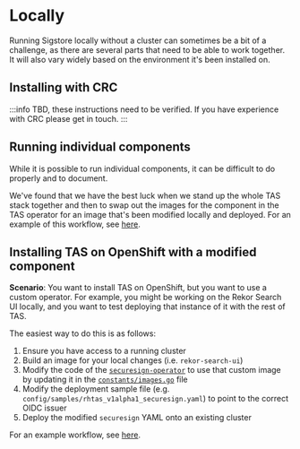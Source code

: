 # Locally

Running Sigstore locally without a cluster can sometimes be a bit of a challenge, as there are several parts that need to be able to work together. It will also vary widely based on the environment it's been installed on.

## Installing with CRC

:::info
TBD, these instructions need to be verified. If you have experience with CRC please get in touch.
:::

## Running individual components

While it is possible to run individual components, it can be difficult to do properly and to document.

We've found that we have the best luck when we stand up the whole TAS stack together and then to swap out the images 
for the component in the TAS operator for an image that's been modified locally and deployed. For an example of this workflow, see [here](locally.md#installing-tas-on-openshift-with-a-modified-component).

## Installing TAS on OpenShift with a modified component

**Scenario**: You want to install TAS on OpenShift, but you want to use a custom operator. For example, you might be working on the Rekor Search UI locally, and you want to test deploying that instance of it with the rest of TAS.

The easiest way to do this is as follows:

1. Ensure you have access to a running cluster
2. Build an image for your local changes (i.e. `rekor-search-ui`)
3. Modify the code of the [`securesign-operator`](https://github.com/securesign/secure-sign-operator/tree/main) to use that custom image by updating it in the [`constants/images.go`](https://github.com/securesign/secure-sign-operator/blob/main/internal/controller/constants/images.go) file
4. Modify the deployment sample file (e.g. `config/samples/rhtas_v1alpha1_securesign.yaml`) to point to the correct OIDC issuer
5. Deploy the modified `securesign` YAML onto an existing cluster

For an example workflow, see [here](../onboarding/example-workflow.md).
